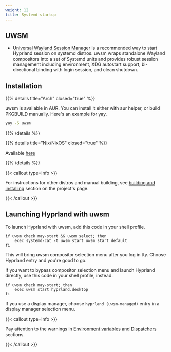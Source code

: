 ```yaml
---
weight: 12
title: Systemd startup
---
```


## UWSM

- [Universal Wayland Session Manager](https://github.com/Vladimir-csp/uwsm) is a recommended way to start Hyprland session on systemd distros. uwsm wraps standalone Wayland compositors into a set of Systemd units and provides robust session management including environment, XDG autostart support, bi-directional binding with login session, and clean shutdown.

## Installation

{{% details title="Arch" closed="true" %}}

uwsm is available in AUR. You can install it either with aur helper, or build PKGBUILD manually. Here's an example for yay.

```sh
yay -S uwsm
```

{{% /details %}}

{{% details title="Nix/NixOS" closed="true" %}}

Available [here](https://github.com/NixOS/nixpkgs/tree/master/pkgs/by-name/uw/uwsm/package.nix)


{{% /details %}}


 {{< callout type=info >}}

For instructions for other distros and manual building, see [building and installing](https://github.com/Vladimir-csp/uwsm?tab=readme-ov-file#installation) section on the project's page.

 {{< /callout >}}

## Launching Hyprland with uwsm


To launch Hyprland with uwsm, add this code in your shell profile.

```
if uwsm check may-start && uwsm select; then
	exec systemd-cat -t uwsm_start uwsm start default
fi
```

This will bring uwsm compositor selection menu after you log in tty. Choose Hyprland entry and you're good to go.

If you want to bypass compositor selection menu and launch Hyprland directly, use this code in your shell profile, instead.

```
if uwsm check may-start; then
    exec uwsm start hyprland.desktop
fi 
```


If you use a display manager, choose `hyprland (uwsm-managed)` entry in a display manager selection menu.


 

 {{< callout type=info >}}
 
 Pay attention to the warnings in [Environment variables](../../Environment-variables#xdg-specifications) and [Dispatchers](../../Dispatchers) sections.
 
 {{< /callout >}}
